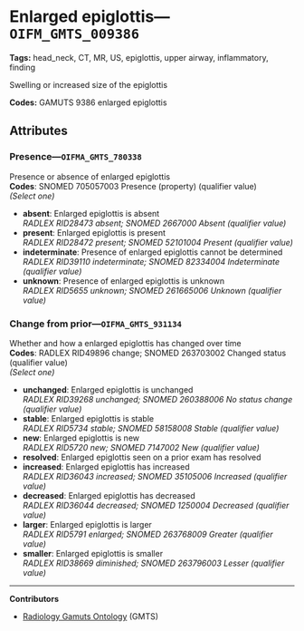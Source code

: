 # Enlarged epiglottis—`OIFM_GMTS_009386`

**Tags:** head_neck, CT, MR, US, epiglottis, upper airway, inflammatory, finding

Swelling or increased size of the epiglottis

**Codes:** GAMUTS 9386 enlarged epiglottis

## Attributes

### Presence—`OIFMA_GMTS_780338`

Presence or absence of enlarged epiglottis  
**Codes**: SNOMED 705057003 Presence (property) (qualifier value)  
*(Select one)*

- **absent**: Enlarged epiglottis is absent  
_RADLEX RID28473 absent; SNOMED 2667000 Absent (qualifier value)_
- **present**: Enlarged epiglottis is present  
_RADLEX RID28472 present; SNOMED 52101004 Present (qualifier value)_
- **indeterminate**: Presence of enlarged epiglottis cannot be determined  
_RADLEX RID39110 indeterminate; SNOMED 82334004 Indeterminate (qualifier value)_
- **unknown**: Presence of enlarged epiglottis is unknown  
_RADLEX RID5655 unknown; SNOMED 261665006 Unknown (qualifier value)_

### Change from prior—`OIFMA_GMTS_931134`

Whether and how a enlarged epiglottis has changed over time  
**Codes**: RADLEX RID49896 change; SNOMED 263703002 Changed status (qualifier value)  
*(Select one)*

- **unchanged**: Enlarged epiglottis is unchanged  
_RADLEX RID39268 unchanged; SNOMED 260388006 No status change (qualifier value)_
- **stable**: Enlarged epiglottis is stable  
_RADLEX RID5734 stable; SNOMED 58158008 Stable (qualifier value)_
- **new**: Enlarged epiglottis is new  
_RADLEX RID5720 new; SNOMED 7147002 New (qualifier value)_
- **resolved**: Enlarged epiglottis seen on a prior exam has resolved  
- **increased**: Enlarged epiglottis has increased  
_RADLEX RID36043 increased; SNOMED 35105006 Increased (qualifier value)_
- **decreased**: Enlarged epiglottis has decreased  
_RADLEX RID36044 decreased; SNOMED 1250004 Decreased (qualifier value)_
- **larger**: Enlarged epiglottis is larger  
_RADLEX RID5791 enlarged; SNOMED 263768009 Greater (qualifier value)_
- **smaller**: Enlarged epiglottis is smaller  
_RADLEX RID38669 diminished; SNOMED 263796003 Lesser (qualifier value)_

---

**Contributors**

- [Radiology Gamuts Ontology](https://gamuts.net/) (GMTS)